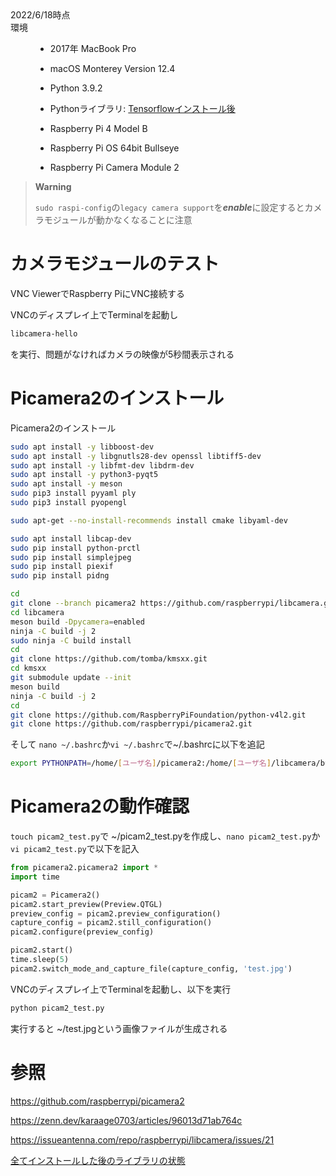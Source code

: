 <dl>
  <dt>2022/6/18時点</dt>
  <dt>環境</dt>
  <dd> 
    
  * 2017年 MacBook Pro
      
  * macOS Monterey Version 12.4
    
  * Python 3.9.2
    
  * Pythonライブラリ: [Tensorflowインストール後](https://github.com/Bigisland1729/Raspberry-Pi-reference/blob/main/after.txt)

  * Raspberry Pi 4 Model B
      
  * Raspberry Pi OS 64bit Bullseye
  
  * Raspberry Pi Camera Module 2</dd>
</dl>

>**Warning**
>
>`sudo raspi-config`の`legacy camera support`を***enable***に設定するとカメラモジュールが動かなくなることに注意

# カメラモジュールのテスト
VNC ViewerでRaspberry PiにVNC接続する

VNCのディスプレイ上でTerminalを起動し
```bash
libcamera-hello
```
を実行、問題がなければカメラの映像が5秒間表示される

# Picamera2のインストール
Picamera2のインストール
```bash
sudo apt install -y libboost-dev
sudo apt install -y libgnutls28-dev openssl libtiff5-dev
sudo apt install -y libfmt-dev libdrm-dev
sudo apt install -y python3-pyqt5
sudo apt install -y meson
sudo pip3 install pyyaml ply
sudo pip3 install pyopengl

sudo apt-get --no-install-recommends install cmake libyaml-dev

sudo apt install libcap-dev
sudo pip install python-prctl
sudo pip install simplejpeg
sudo pip install piexif
sudo pip install pidng

cd
git clone --branch picamera2 https://github.com/raspberrypi/libcamera.git
cd libcamera
meson build -Dpycamera=enabled
ninja -C build -j 2
sudo ninja -C build install
cd
git clone https://github.com/tomba/kmsxx.git
cd kmsxx
git submodule update --init
meson build
ninja -C build -j 2
cd
git clone https://github.com/RaspberryPiFoundation/python-v4l2.git
git clone https://github.com/raspberrypi/picamera2.git
```
そして
`nano ~/.bashrc`か`vi ~/.bashrc`で~/.bashrcに以下を追記
```bash
export PYTHONPATH=/home/[ユーザ名]/picamera2:/home/[ユーザ名]/libcamera/build/src/py:/home/[ユーザ名]/kmsxx/build/py:/home/[ユーザ名]/python-v4l2
```

# Picamera2の動作確認

`touch picam2_test.py`で ~/picam2_test.pyを作成し、`nano picam2_test.py`か`vi picam2_test.py`で以下を記入

```python
from picamera2.picamera2 import *
import time

picam2 = Picamera2()
picam2.start_preview(Preview.QTGL)
preview_config = picam2.preview_configuration()
capture_config = picam2.still_configuration()
picam2.configure(preview_config)

picam2.start()
time.sleep(5)
picam2.switch_mode_and_capture_file(capture_config, 'test.jpg')
```
VNCのディスプレイ上でTerminalを起動し、以下を実行
```bash
python picam2_test.py
```
実行すると ~/test.jpgという画像ファイルが生成される

# 参照
https://github.com/raspberrypi/picamera2

https://zenn.dev/karaage0703/articles/96013d71ab764c

https://issueantenna.com/repo/raspberrypi/libcamera/issues/21

[全てインストールした後のライブラリの状態](https://github.com/Bigisland1729/Raspberry-Pi-reference/blob/main/after2.txt)
